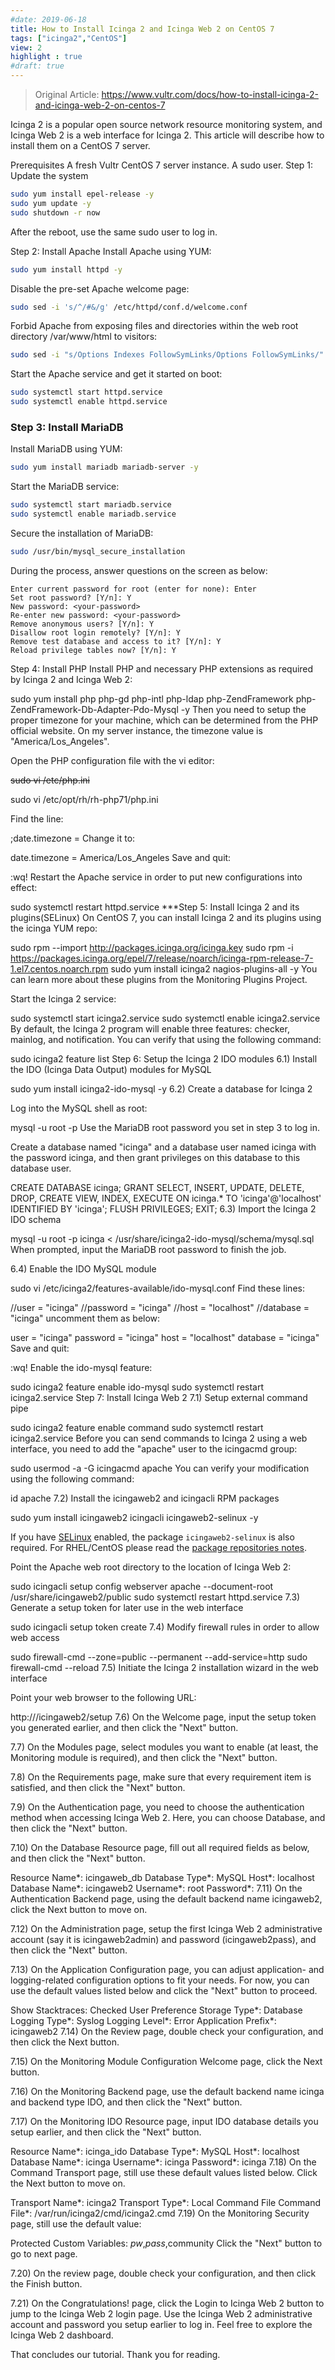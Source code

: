 ```yaml
---
#date: 2019-06-18
title: How to Install Icinga 2 and Icinga Web 2 on CentOS 7
tags: ["icinga2","CentOS"]
view: 2
highlight : true
#draft: true
---
```

> Original Article: https://www.vultr.com/docs/how-to-install-icinga-2-and-icinga-web-2-on-centos-7

Icinga 2 is a popular open source network resource monitoring system, and Icinga Web 2 is a web interface for Icinga 2. This article will describe how to install them on a CentOS 7 server.

Prerequisites
A fresh Vultr CentOS 7 server instance.
A sudo user.
Step 1: Update the system

```Bash
sudo yum install epel-release -y
sudo yum update -y
sudo shutdown -r now
```

After the reboot, use the same sudo user to log in.

Step 2: Install Apache
Install Apache using YUM:
```bash
sudo yum install httpd -y
```
Disable the pre-set Apache welcome page:
```bash
sudo sed -i 's/^/#&/g' /etc/httpd/conf.d/welcome.conf
```
Forbid Apache from exposing files and directories within the web root directory /var/www/html to visitors:
```bash
sudo sed -i "s/Options Indexes FollowSymLinks/Options FollowSymLinks/" /etc/httpd/conf/httpd.conf
```
Start the Apache service and get it started on boot:

```bash
sudo systemctl start httpd.service
sudo systemctl enable httpd.service
```

### Step 3: Install MariaDB

Install MariaDB using YUM:
```bash
sudo yum install mariadb mariadb-server -y
```
Start the MariaDB service:
```bash
sudo systemctl start mariadb.service
sudo systemctl enable mariadb.service
```
Secure the installation of MariaDB:
```bash
sudo /usr/bin/mysql_secure_installation
```
During the process, answer questions on the screen as below:
```te
Enter current password for root (enter for none): Enter
Set root password? [Y/n]: Y
New password: <your-password>
Re-enter new password: <your-password>
Remove anonymous users? [Y/n]: Y
Disallow root login remotely? [Y/n]: Y
Remove test database and access to it? [Y/n]: Y
Reload privilege tables now? [Y/n]: Y
```
Step 4: Install PHP
Install PHP and necessary PHP extensions as required by Icinga 2 and Icinga Web 2:

sudo yum install php php-gd php-intl php-ldap php-ZendFramework php-ZendFramework-Db-Adapter-Pdo-Mysql -y
Then you need to setup the proper timezone for your machine, which can be determined from the PHP official website. On my server instance, the timezone value is "America/Los_Angeles".

Open the PHP configuration file with the vi editor:

~~sudo vi /etc/php.ini~~

sudo vi /etc/opt/rh/rh-php71/php.ini

Find the line:

;date.timezone =
Change it to:

date.timezone = America/Los_Angeles
Save and quit:

:wq!
Restart the Apache service in order to put new configurations into effect:

sudo systemctl restart httpd.service
***Step 5: Install Icinga 2 and its plugins(SELinux)
On CentOS 7, you can install Icinga 2 and its plugins using the icinga YUM repo:

sudo rpm --import http://packages.icinga.org/icinga.key 
sudo rpm -i https://packages.icinga.org/epel/7/release/noarch/icinga-rpm-release-7-1.el7.centos.noarch.rpm
sudo yum install icinga2 nagios-plugins-all -y
You can learn more about these plugins from the Monitoring Plugins Project.

Start the Icinga 2 service:

sudo systemctl start icinga2.service
sudo systemctl enable icinga2.service
By default, the Icinga 2 program will enable three features: checker, mainlog, and notification. You can verify that using the following command:

sudo icinga2 feature list
Step 6: Setup the Icinga 2 IDO modules
6.1) Install the IDO (Icinga Data Output) modules for MySQL

sudo yum install icinga2-ido-mysql -y
6.2) Create a database for Icinga 2

Log into the MySQL shell as root:

mysql -u root -p
Use the MariaDB root password you set in step 3 to log in.

Create a database named "icinga" and a database user named icinga with the password icinga, and then grant privileges on this database to this database user.

CREATE DATABASE icinga;
GRANT SELECT, INSERT, UPDATE, DELETE, DROP, CREATE VIEW, INDEX, EXECUTE ON icinga.* TO 'icinga'@'localhost' IDENTIFIED BY 'icinga';
FLUSH PRIVILEGES;
EXIT;
6.3) Import the Icinga 2 IDO schema

mysql -u root -p icinga < /usr/share/icinga2-ido-mysql/schema/mysql.sql
When prompted, input the MariaDB root password to finish the job.

6.4) Enable the IDO MySQL module

sudo vi /etc/icinga2/features-available/ido-mysql.conf
Find these lines:

//user = "icinga"
//password = "icinga"
//host = "localhost"
//database = "icinga"
uncomment them as below:

user = "icinga"
password = "icinga"
host = "localhost"
database = "icinga"
Save and quit:

:wq!
Enable the ido-mysql feature:

sudo icinga2 feature enable ido-mysql
sudo systemctl restart icinga2.service
Step 7: Install Icinga Web 2
7.1) Setup external command pipe

sudo icinga2 feature enable command
sudo systemctl restart icinga2.service
Before you can send commands to Icinga 2 using a web interface, you need to add the "apache" user to the icingacmd group:

sudo usermod -a -G icingacmd apache
You can verify your modification using the following command:

id apache
7.2) Install the icingaweb2 and icingacli RPM packages

sudo yum install icingaweb2 icingacli icingaweb2-selinux -y

If you have [SELinux](https://icinga.com/docs/icingaweb2/latest/doc/90-SELinux/) enabled, the package `icingaweb2-selinux` is also required. For RHEL/CentOS please read the [package repositories notes](https://icinga.com/docs/icingaweb2/latest/doc/02-Installation/#package-repositories-rhel-notes).

Point the Apache web root directory to the location of Icinga Web 2:

sudo icingacli setup config webserver apache --document-root /usr/share/icingaweb2/public
sudo systemctl restart httpd.service
7.3) Generate a setup token for later use in the web interface

sudo icingacli setup token create
7.4) Modify firewall rules in order to allow web access

sudo firewall-cmd --zone=public --permanent --add-service=http
sudo firewall-cmd --reload
7.5) Initiate the Icinga 2 installation wizard in the web interface

Point your web browser to the following URL:

http://<your-server-ip>/icingaweb2/setup
7.6) On the Welcome page, input the setup token you generated earlier, and then click the "Next" button.

7.7) On the Modules page, select modules you want to enable (at least, the Monitoring module is required), and then click the "Next" button.

7.8) On the Requirements page, make sure that every requirement item is satisfied, and then click the "Next" button.

7.9) On the Authentication page, you need to choose the authentication method when accessing Icinga Web 2. Here, you can choose Database, and then click the "Next" button.

7.10) On the Database Resource page, fill out all required fields as below, and then click the "Next" button.

Resource Name*: icingaweb_db
Database Type*: MySQL
Host*: localhost
Database Name*: icingaweb2
Username*: root
Password*: <MariaDB-root-password>
7.11) On the Authentication Backend page, using the default backend name icingaweb2, click the Next button to move on.

7.12) On the Administration page, setup the first Icinga Web 2 administrative account (say it is icingaweb2admin) and password (icingaweb2pass), and then click the "Next" button.

7.13) On the Application Configuration page, you can adjust application- and logging-related configuration options to fit your needs. For now, you can use the default values listed below and click the "Next" button to proceed.

Show Stacktraces: Checked
User Preference Storage Type*: Database
Logging Type*: Syslog
Logging Level*: Error
Application Prefix*: icingaweb2
7.14) On the Review page, double check your configuration, and then click the Next button.

7.15) On the Monitoring Module Configuration Welcome page, click the Next button.

7.16) On the Monitoring Backend page, use the default backend name icinga and backend type IDO, and then click the "Next" button.

7.17) On the Monitoring IDO Resource page, input IDO database details you setup earlier, and then click the "Next" button.

Resource Name*: icinga_ido
Database Type*: MySQL
Host*: localhost
Database Name*: icinga
Username*: icinga
Password*: icinga
7.18) On the Command Transport page, still use these default values listed below. Click the Next button to move on.

Transport Name*: icinga2
Transport Type*: Local Command File
Command File*: /var/run/icinga2/cmd/icinga2.cmd
7.19) On the Monitoring Security page, still use the default value:

Protected Custom Variables: *pw*,*pass*,community
Click the "Next" button to go to next page.

7.20) On the review page, double check your configuration, and then click the Finish button.

7.21) On the Congratulations! page, click the Login to Icinga Web 2 button to jump to the Icinga Web 2 login page. Use the Icinga Web 2 administrative account and password you setup earlier to log in. Feel free to explore the Icinga Web 2 dashboard.

That concludes our tutorial. Thank you for reading.